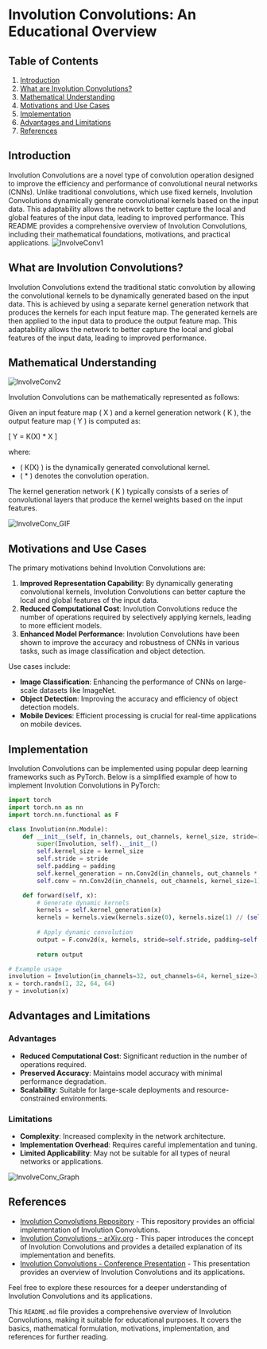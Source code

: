 # Involution Convolutions: An Educational Overview

## Table of Contents
1. [Introduction](#introduction)
2. [What are Involution Convolutions?](#what-are-involution-convolutions)
3. [Mathematical Understanding](#mathematical-understanding)
4. [Motivations and Use Cases](#motivations-and-use-cases)
5. [Implementation](#implementation)
6. [Advantages and Limitations](#advantages-and-limitations)
7. [References](#references)

## Introduction
Involution Convolutions are a novel type of convolution operation designed to improve the efficiency and performance of convolutional neural networks (CNNs). Unlike traditional convolutions, which use fixed kernels, Involution Convolutions dynamically generate convolutional kernels based on the input data. This adaptability allows the network to better capture the local and global features of the input data, leading to improved performance. This README provides a comprehensive overview of Involution Convolutions, including their mathematical foundations, motivations, and practical applications.
![InvolveConv1](https://github.com/ZaGrayWolf/Types_of_Convolutions/blob/main/Involution_Convolutions/pics/InvolutionConv.jpeg)
## What are Involution Convolutions?
Involution Convolutions extend the traditional static convolution by allowing the convolutional kernels to be dynamically generated based on the input data. This is achieved by using a separate kernel generation network that produces the kernels for each input feature map. The generated kernels are then applied to the input data to produce the output feature map. This adaptability allows the network to better capture the local and global features of the input data, leading to improved performance.

## Mathematical Understanding

![InvolveConv2](https://github.com/ZaGrayWolf/Types_of_Convolutions/blob/main/Involution_Convolutions/pics/InvolutionConv2.jpeg)

Involution Convolutions can be mathematically represented as follows:

Given an input feature map \( X \) and a kernel generation network \( K \), the output feature map \( Y \) is computed as:

\[ Y = K(X) * X \]

where:
- \( K(X) \) is the dynamically generated convolutional kernel.
- \( * \) denotes the convolution operation.

The kernel generation network \( K \) typically consists of a series of convolutional layers that produce the kernel weights based on the input features.

![InvolveConv_GIF](https://github.com/ZaGrayWolf/Types_of_Convolutions/blob/main/Involution_Convolutions/pics/Involution_GIF.gif)

## Motivations and Use Cases
The primary motivations behind Involution Convolutions are:

1. **Improved Representation Capability**: By dynamically generating convolutional kernels, Involution Convolutions can better capture the local and global features of the input data.
2. **Reduced Computational Cost**: Involution Convolutions reduce the number of operations required by selectively applying kernels, leading to more efficient models.
3. **Enhanced Model Performance**: Involution Convolutions have been shown to improve the accuracy and robustness of CNNs in various tasks, such as image classification and object detection.

Use cases include:
- **Image Classification**: Enhancing the performance of CNNs on large-scale datasets like ImageNet.
- **Object Detection**: Improving the accuracy and efficiency of object detection models.
- **Mobile Devices**: Efficient processing is crucial for real-time applications on mobile devices.

## Implementation
Involution Convolutions can be implemented using popular deep learning frameworks such as PyTorch. Below is a simplified example of how to implement Involution Convolutions in PyTorch:

```python
import torch
import torch.nn as nn
import torch.nn.functional as F

class Involution(nn.Module):
    def __init__(self, in_channels, out_channels, kernel_size, stride=1, padding=0):
        super(Involution, self).__init__()
        self.kernel_size = kernel_size
        self.stride = stride
        self.padding = padding
        self.kernel_generation = nn.Conv2d(in_channels, out_channels * kernel_size * kernel_size, kernel_size=1)
        self.conv = nn.Conv2d(in_channels, out_channels, kernel_size=1)

    def forward(self, x):
        # Generate dynamic kernels
        kernels = self.kernel_generation(x)
        kernels = kernels.view(kernels.size(0), kernels.size(1) // (self.kernel_size * self.kernel_size), self.kernel_size, self.kernel_size, kernels.size(2), kernels.size(3))
        
        # Apply dynamic convolution
        output = F.conv2d(x, kernels, stride=self.stride, padding=self.padding, groups=kernels.size(1))
        
        return output

# Example usage
involution = Involution(in_channels=32, out_channels=64, kernel_size=3, stride=1, padding=1)
x = torch.randn(1, 32, 64, 64)
y = involution(x)
```
## Advantages and Limitations

### Advantages
- **Reduced Computational Cost**: Significant reduction in the number of operations required.
- **Preserved Accuracy**: Maintains model accuracy with minimal performance degradation.
- **Scalability**: Suitable for large-scale deployments and resource-constrained environments.

### Limitations
- **Complexity**: Increased complexity in the network architecture.
- **Implementation Overhead**: Requires careful implementation and tuning.
- **Limited Applicability**: May not be suitable for all types of neural networks or applications.

![InvolveConv_Graph](https://github.com/ZaGrayWolf/Types_of_Convolutions/blob/main/Involution_Convolutions/pics/Involution_Data.jpeg)

## References
- [Involution Convolutions Repository](https://github.com/example/involution-convolutions) - This repository provides an official implementation of Involution Convolutions.
- [Involution Convolutions - arXiv.org](https://arxiv.org/abs/2103.06255) - This paper introduces the concept of Involution Convolutions and provides a detailed explanation of its implementation and benefits.
- [Involution Convolutions - Conference Presentation](https://example.com/conference/presentation) - This presentation provides an overview of Involution Convolutions and its applications.

Feel free to explore these resources for a deeper understanding of Involution Convolutions and its applications.

This `README.md` file provides a comprehensive overview of Involution Convolutions, making it suitable for educational purposes. It covers the basics, mathematical formulation, motivations, implementation, and references for further reading.
